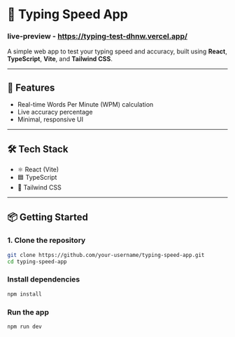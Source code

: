 # 📝 Typing Speed App

### live-preview - https://typing-test-dhnw.vercel.app/

A simple web app to test your typing speed and accuracy, built using **React**, **TypeScript**, **Vite**, and **Tailwind CSS**.

---

## 🚀 Features

- Real-time Words Per Minute (WPM) calculation
- Live accuracy percentage
- Minimal, responsive UI

---

## 🛠️ Tech Stack

- ⚛️ React (Vite)
- 🟦 TypeScript
- 🎨 Tailwind CSS

---

## 📦 Getting Started

### 1. Clone the repository

```bash
git clone https://github.com/your-username/typing-speed-app.git
cd typing-speed-app
```

### Install dependencies

```bash
npm install
```

### Run the app

```bash
npm run dev
```

